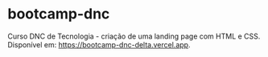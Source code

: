 # bootcamp-dnc
Curso DNC de Tecnologia - criação de uma landing page com HTML e CSS.
Disponível em: https://bootcamp-dnc-delta.vercel.app.
